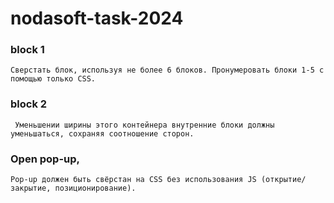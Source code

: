 # nodasoft-task-2024

### block 1 
```Сверстать блок, используя не более 6 блоков. Пронумеровать блоки 1-5 с помощью только CSS.```
### block 2
``` Уменьшении ширины этого контейнера внутренние блоки должны уменьшаться, сохраняя соотношение сторон.```
### Open pop-up, 
```Pop-up должен быть свёрстан на CSS без использования JS (открытие/закрытие, позиционирование).```
